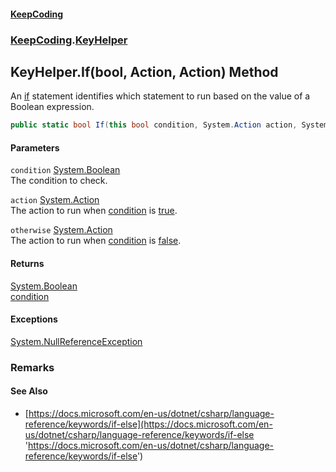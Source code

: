 #### [KeepCoding](index.md 'index')
### [KeepCoding](KeepCoding.md 'KeepCoding').[KeyHelper](KeyHelper.md 'KeepCoding.KeyHelper')
## KeyHelper.If(bool, Action, Action) Method
An [if](https://docs.microsoft.com/en-us/dotnet/csharp/language-reference/keywords/if 'https://docs.microsoft.com/en-us/dotnet/csharp/language-reference/keywords/if') statement identifies which statement to run based on the value of a Boolean expression.  
```csharp
public static bool If(this bool condition, System.Action action, System.Action otherwise=null);
```
#### Parameters
<a name='KeepCoding.KeyHelper.If(bool.System.Action.System.Action).condition'></a>
`condition` [System.Boolean](https://docs.microsoft.com/en-us/dotnet/api/System.Boolean 'System.Boolean')  
The condition to check.
  
<a name='KeepCoding.KeyHelper.If(bool.System.Action.System.Action).action'></a>
`action` [System.Action](https://docs.microsoft.com/en-us/dotnet/api/System.Action 'System.Action')  
The action to run when [condition](KeyHelper.If.XSIP6wZ3SVxqZulat33yIQ.md#KeepCoding.KeyHelper.If(bool.System.Action.System.Action).condition 'KeepCoding.KeyHelper.If(bool, System.Action, System.Action).condition') is [true](https://docs.microsoft.com/en-us/dotnet/csharp/language-reference/builtin-types/bool 'https://docs.microsoft.com/en-us/dotnet/csharp/language-reference/builtin-types/bool').
  
<a name='KeepCoding.KeyHelper.If(bool.System.Action.System.Action).otherwise'></a>
`otherwise` [System.Action](https://docs.microsoft.com/en-us/dotnet/api/System.Action 'System.Action')  
The action to run when [condition](KeyHelper.If.XSIP6wZ3SVxqZulat33yIQ.md#KeepCoding.KeyHelper.If(bool.System.Action.System.Action).condition 'KeepCoding.KeyHelper.If(bool, System.Action, System.Action).condition') is [false](https://docs.microsoft.com/en-us/dotnet/csharp/language-reference/builtin-types/bool 'https://docs.microsoft.com/en-us/dotnet/csharp/language-reference/builtin-types/bool').
  
#### Returns
[System.Boolean](https://docs.microsoft.com/en-us/dotnet/api/System.Boolean 'System.Boolean')  
[condition](KeyHelper.If.XSIP6wZ3SVxqZulat33yIQ.md#KeepCoding.KeyHelper.If(bool.System.Action.System.Action).condition 'KeepCoding.KeyHelper.If(bool, System.Action, System.Action).condition')
#### Exceptions
[System.NullReferenceException](https://docs.microsoft.com/en-us/dotnet/api/System.NullReferenceException 'System.NullReferenceException')  
### Remarks
#### See Also
- [https://docs.microsoft.com/en-us/dotnet/csharp/language-reference/keywords/if-else](https://docs.microsoft.com/en-us/dotnet/csharp/language-reference/keywords/if-else 'https://docs.microsoft.com/en-us/dotnet/csharp/language-reference/keywords/if-else')
